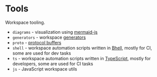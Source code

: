 # Tools

Workspace tooling.

- `diagrams` - visualization using [mermaid-js](https://mermaid-js.github.io/mermaid/)
- `generators` - workspace [generators](https://nx.dev/latest/angular/generators/workspace-generators#workspace-generators)
- `proto` - [protocol buffers](https://developers.google.com/protocol-buffers/docs/proto)
- `shell` - workspace automation scripts written in [Bhell](https://www.gnu.org/software/bash/), mostly for CI, some are used for dev tasks
- `ts` - workspace automation scripts written in [TypeScript](https://www.typescriptlang.org/), mostly for developers, some are used for CI tasks
- `js` - JavaScript workspace utils

